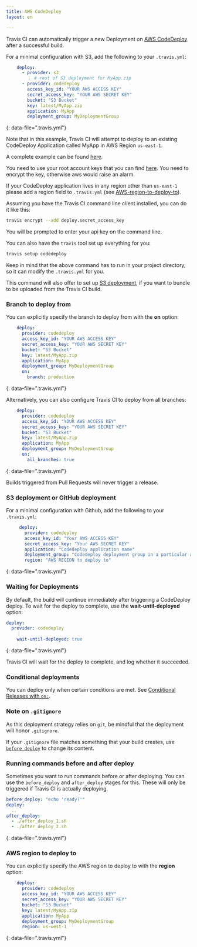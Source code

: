 ```yaml
---
title: AWS CodeDeploy
layout: en

---
```


Travis CI can automatically trigger a new Deployment on [AWS CodeDeploy](http://aws.amazon.com/documentation/codedeploy/) after a successful build.

For a minimal configuration with S3, add the following to your `.travis.yml`:

```yaml
    deploy:
      - provider: s3
        ⋮ # rest of S3 deployment for MyApp.zip
      - provider: codedeploy
        access_key_id: "YOUR AWS ACCESS KEY"
        secret_access_key: "YOUR AWS SECRET KEY"
        bucket: "S3 Bucket"
        key: latest/MyApp.zip
        application: MyApp
        deployment_group: MyDeploymentGroup
```
{: data-file=".travis.yml"}

Note that in this example, Travis CI will attempt to deploy to an existing CodeDeploy Application called MyApp in AWS Region `us-east-1`. 

A complete example can be found [here](https://github.com/travis-ci/cat-party/blob/master/.travis.yml).

You need to use your root account keys that you can find [here](https://console.aws.amazon.com/iam/home?#security_credential). You need to encrypt the key, otherwise aws would raise an alarm.

If your CodeDeploy application lives in any region other than `us-east-1` please add a region field to `.travis.yml` (see [AWS-region-to-deploy-to](https://docs.travis-ci.com/user/deployment/codedeploy#AWS-region-to-deploy-to)).

Assuming you have the Travis CI command line client installed, you can do it like this:

```bash
travis encrypt --add deploy.secret_access_key
```

You will be prompted to enter your api key on the command line.

You can also have the `travis` tool set up everything for you:

```bash
travis setup codedeploy
```

Keep in mind that the above command has to run in your project directory, so it can modify the `.travis.yml` for you.

This command will also offer to set up [S3 deployment](http://docs.travis-ci.com/user/deployment/s3/), if you want to bundle to be uploaded from the Travis CI build.

### Branch to deploy from

You can explicitly specify the branch to deploy from with the **on** option:

```yaml
    deploy:
      provider: codedeploy
      access_key_id: "YOUR AWS ACCESS KEY"
      secret_access_key: "YOUR AWS SECRET KEY"
      bucket: "S3 Bucket"
      key: latest/MyApp.zip
      application: MyApp
      deployment_group: MyDeploymentGroup
      on:
        branch: production
```
{: data-file=".travis.yml"}

Alternatively, you can also configure Travis CI to deploy from all branches:

```yaml
    deploy:
      provider: codedeploy
      access_key_id: "YOUR AWS ACCESS KEY"
      secret_access_key: "YOUR AWS SECRET KEY"
      bucket: "S3 Bucket"
      key: latest/MyApp.zip
      application: MyApp
      deployment_group: MyDeploymentGroup
      on:
        all_branches: true
```
{: data-file=".travis.yml"}

Builds triggered from Pull Requests will never trigger a release.

### S3 deployment or GitHub deployment

For a minimal configuration with Github, add the following to your `.travis.yml`:

```yaml
     deploy:
       provider: codedeploy
       access_key_id: "Your AWS ACCESS KEY"
       secret_access_key: "Your AWS SECRET KEY"
       application: "Codedeploy application name"
       deployment_group: "Codedeploy deployment group in a particular application"
       region: "AWS REGION to deploy to"
```
{: data-file=".travis.yml"}

### Waiting for Deployments

By default, the build will continue immediately after triggering a CodeDeploy deploy. To wait for the deploy to complete, use the **wait-until-deployed** option:

```yaml
deploy:
  provider: codedeploy
    ⋮
    wait-until-deployed: true
```
{: data-file=".travis.yml"}

Travis CI will wait for the deploy to complete, and log whether it succeeded.

### Conditional deployments

You can deploy only when certain conditions are met.
See [Conditional Releases with `on:`](/user/deployment#Conditional-Releases-with-on%3A).

### Note on `.gitignore`

As this deployment strategy relies on `git`, be mindful that the deployment will
honor `.gitignore`.

If your `.gitignore` file matches something that your build creates, use
[`before_deploy`](#Running-commands-before-and-after-deploy) to change
its content.

### Running commands before and after deploy

Sometimes you want to run commands before or after deploying. You can use the `before_deploy` and `after_deploy` stages for this. These will only be triggered if Travis CI is actually deploying.

```yaml
before_deploy: "echo 'ready?'"
deploy:
  ..
after_deploy:
  - ./after_deploy_1.sh
  - ./after_deploy_2.sh
```
{: data-file=".travis.yml"}

### AWS region to deploy to

You can explicitly specify the AWS region to deploy to with the **region** option:

```yaml
    deploy:
      provider: codedeploy
      access_key_id: "YOUR AWS ACCESS KEY"
      secret_access_key: "YOUR AWS SECRET KEY"
      bucket: "S3 Bucket"
      key: latest/MyApp.zip
      application: MyApp
      deployment_group: MyDeploymentGroup
      region: us-west-1
```
{: data-file=".travis.yml"}
